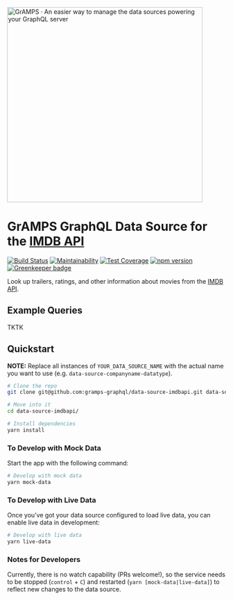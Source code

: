 <img src="https://gramps-graphql.github.io/gramps-express/assets/img/gramps-banner.png" alt="GrAMPS · An easier way to manage the data sources powering your GraphQL server" width="450">

# GrAMPS GraphQL Data Source for the [IMDB API](http://www.theimdbapi.org/)
[![Build Status](https://travis-ci.org/gramps-graphql/data-source-imdbapi.svg?branch=master)](https://travis-ci.org/gramps-graphql/data-source-imdbapi) [![Maintainability](https://api.codeclimate.com/v1/badges/ac264833fac1fbd1afe0/maintainability)](https://codeclimate.com/github/gramps-graphql/data-source-imdbapi/maintainability) [![Test Coverage](https://api.codeclimate.com/v1/badges/ac264833fac1fbd1afe0/test_coverage)](https://codeclimate.com/github/gramps-graphql/data-source-imdbapi/test_coverage) [![npm version](https://img.shields.io/npm/v/@gramps/data-source-imdbapi.svg?style=flat)](https://www.npmjs.com/package/@gramps/data-source-imdbapi) [![Greenkeeper badge](https://badges.greenkeeper.io/gramps-graphql/data-source-imdbapi.svg)](https://greenkeeper.io/)

Look up trailers, ratings, and other information about movies from the [IMDB API](http://www.theimdbapi.org/).

## Example Queries

TKTK

## Quickstart

**NOTE:** Replace all instances of `YOUR_DATA_SOURCE_NAME` with the actual name you want to use (e.g. `data-source-companyname-datatype`).

```sh
# Clone the repo
git clone git@github.com:gramps-graphql/data-source-imdbapi.git data-source-YOUR_DATA_SOURCE_NAME

# Move into it
cd data-source-imdbapi/

# Install dependencies
yarn install
```

### To Develop with Mock Data

Start the app with the following command:

```sh
# Develop with mock data
yarn mock-data
```

### To Develop with Live Data

Once you’ve got your data source configured to load live data, you can enable live data in development:

```sh
# Develop with live data
yarn live-data
```

### Notes for Developers

Currently, there is no watch capability (PRs welcome!), so the service needs to be stopped (`control` + `C`) and restarted (`yarn [mock-data|live-data]`) to reflect new changes to the data source.
